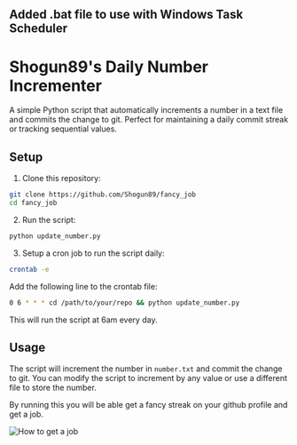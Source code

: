 ## Added .bat file to use with Windows Task Scheduler

# Shogun89's Daily Number Incrementer

A simple Python script that automatically increments a number in a text file and commits the change to git. Perfect for maintaining a daily commit streak or tracking sequential values.

## Setup

1. Clone this repository:

```bash
git clone https://github.com/Shogun89/fancy_job
cd fancy_job
```

2. Run the script:

```bash
python update_number.py
```

3. Setup a cron job to run the script daily:

```bash
crontab -e
```

Add the following line to the crontab file:

```bash
0 6 * * * cd /path/to/your/repo && python update_number.py
```

This will run the script at 6am every day.

## Usage

The script will increment the number in `number.txt` and commit the change to git. You can modify the script to increment by any value or use a different file to store the number.

By running this you will be able get a fancy streak on your github profile and get a job.

![How to get a job](get_a_job.jpg)
